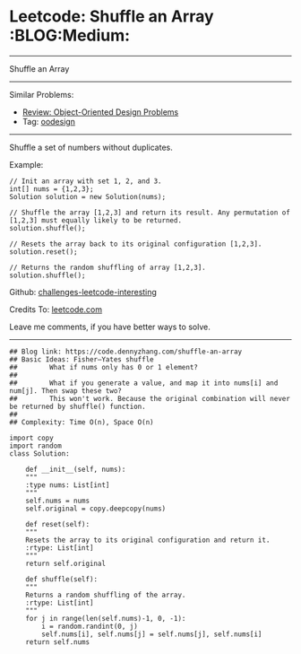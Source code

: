 
# Leetcode: Shuffle an Array     :BLOG:Medium:

---

Shuffle an Array  

---

Similar Problems:  

-   [Review: Object-Oriented Design Problems](https://code.dennyzhang.com/review-oodesign)
-   Tag: [oodesign](https://code.dennyzhang.com/tag/oodesign)

---

Shuffle a set of numbers without duplicates.  

Example:  

    // Init an array with set 1, 2, and 3.
    int[] nums = {1,2,3};
    Solution solution = new Solution(nums);
    
    // Shuffle the array [1,2,3] and return its result. Any permutation of [1,2,3] must equally likely to be returned.
    solution.shuffle();
    
    // Resets the array back to its original configuration [1,2,3].
    solution.reset();
    
    // Returns the random shuffling of array [1,2,3].
    solution.shuffle();

Github: [challenges-leetcode-interesting](https://github.com/DennyZhang/challenges-leetcode-interesting/tree/master/problems/shuffle-an-array)  

Credits To: [leetcode.com](https://leetcode.com/problems/shuffle-an-array/description/)  

Leave me comments, if you have better ways to solve.  

---

    ## Blog link: https://code.dennyzhang.com/shuffle-an-array
    ## Basic Ideas: Fisher–Yates shuffle
    ##        What if nums only has 0 or 1 element?
    ##
    ##        What if you generate a value, and map it into nums[i] and num[j]. Then swap these two?
    ##        This won't work. Because the original combination will never be returned by shuffle() function.
    ##
    ## Complexity: Time O(n), Space O(n)
    
    import copy
    import random
    class Solution:
    
        def __init__(self, nums):
    	"""
    	:type nums: List[int]
    	"""
    	self.nums = nums
    	self.original = copy.deepcopy(nums)
    
        def reset(self):
    	"""
    	Resets the array to its original configuration and return it.
    	:rtype: List[int]
    	"""
    	return self.original
    
        def shuffle(self):
    	"""
    	Returns a random shuffling of the array.
    	:rtype: List[int]
    	"""
    	for j in range(len(self.nums)-1, 0, -1):
    	    i = random.randint(0, j)
    	    self.nums[i], self.nums[j] = self.nums[j], self.nums[i]
    	return self.nums

